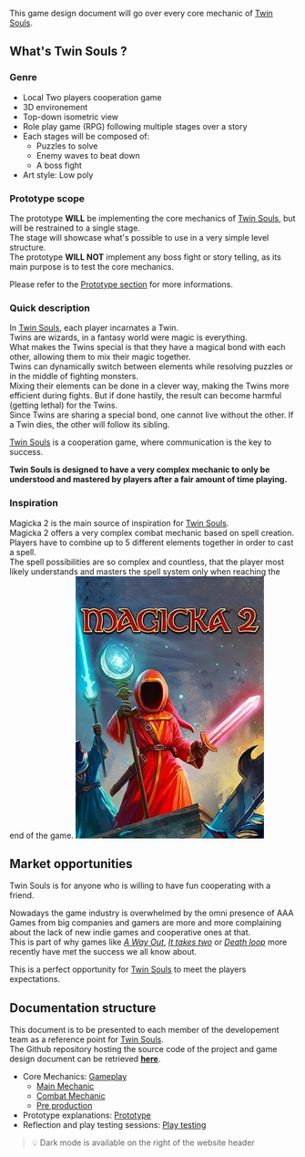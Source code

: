 ﻿This game design document will go over every core mechanic of <ins>Twin Souls</ins>.

## What's Twin Souls ?

### Genre

* Local Two players cooperation game
* 3D environement
* Top-down isometric view
* Role play game (RPG) following multiple stages over a story
* Each stages will be composed of:
    * Puzzles to solve
    * Enemy waves to beat down
    * A boss fight
* Art style: Low poly

### Prototype scope

The prototype **WILL** be implementing the core mechanics of <ins>Twin Souls</ins>, but will be restrained to a single stage. <br/>
The stage will showcase what's possible to use in a very simple level structure. <br/>
The prototype **WILL NOT** implement any boss fight or story telling, as its main purpose is to test the core mechanics. <br/>

Please refer to the [Prototype section](<prototype/index.md>) for more informations.

### Quick description

In <ins>Twin Souls</ins>, each player incarnates a Twin. <br/>
Twins are wizards, in a fantasy world were magic is everything. <br/>
What makes the Twins special is that they have a magical bond with each other, allowing them to mix their magic together. <br/>
Twins can dynamically switch between elements while resolving puzzles or in the middle of fighting monsters. <br/>
Mixing their elements can be done in a clever way, making the Twins more efficient during fights. 
But if done hastily, the result can become harmful (getting lethal) for the Twins. <br/>
Since Twins are sharing a special bond, one cannot live without the other. If a Twin dies, the other will follow its sibling. <br/>

<ins>Twin Souls</ins> is a cooperation game, where communication is the key to success.

**Twin Souls is designed to have a very complex mechanic to only be understood and mastered by players after a fair amount of time playing.**

### Inspiration

Magicka 2 is the main source of inspiration for <ins>Twin Souls</ins>. <br/>
Magicka 2 offers a very complex combat mechanic based on spell creation.<br/>
Players have to combine up to 5 different elements together in order to cast a spell. <br/>
The spell possibilities are so complex and countless, that the player most likely understands and masters the spell system only when reaching the end of the game.
![Magicka II](img/magicka.jpg)

## Market opportunities

Twin Souls is for anyone who is willing to have fun cooperating with a friend.<br/>

Nowadays the game industry is overwhelmed by the omni presence of AAA Games from big companies 
and gamers are more and more complaining about the lack of new indie games and cooperative ones at that. <br/>
This is part of why games like [*A Way Out*](https://www.ea.com/fr-fr/games/a-way-out), 
[*It takes two*](https://www.ea.com/fr-fr/games/it-takes-two) or 
[*Death loop*](https://bethesda.net/en/game/deathloop) more recently have met the success we all know about. <br/>

This is a perfect opportunity for <ins>Twin Souls</ins> to meet the players expectations.

## Documentation structure

This document is to be presented to each member of the developement team as a reference point for <ins>Twin Souls</ins>. <br/>
The Github repository hosting the source code of the project and game design document can be retrieved 
[**here**](https://github.com/Mathieu-Schmerber/TwinSouls_prototype).

* Core Mechanics: [Gameplay](<gameplay/Twin.md>)
    * [Main Mechanic](<gameplay/main-mechanic/Link-concept.md>)
    * [Combat Mechanic](<gameplay/combat-mechanic/weapons.md>)
    * [Pre production](<gameplay/pre-production/technical.md>)
* Prototype explanations: [Prototype](<prototype/index.md>)
* Reflection and play testing sessions: [Play testing](<playtesting/index.md>)

> 💡 Dark mode is available on the right of the website header